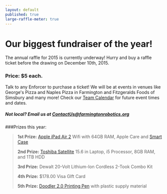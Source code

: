```yaml
---
layout: default
published: true
large-raffle-meter: true
--- 
```


# Our biggest fundraiser of the year!

The annual raffle for 2015 is currently underway! Hurry and buy a raffle ticket before the drawing on December 10th, 2015.

### Price: $5 each.

Talk to any Enforcer to purchase a ticket! We will be at events in venues like George's Pizza and Naples Pizza in Farmington and Fitzgeralds Foods of Simsbury and many more! Check our [Team Calendar](/calendar) for future event times and dates.

##### Not local? Email us at <ContactUs@farmingtonrobotics.org>

###Prizes this year:
>__1st Prize:__ [Apple iPad Air 2](http://www.apple.com/ipad-air-2) Wifi with 64GB RAM, Apple Care and [Smart Case](http://www.apple.com/shop/product/MGTT2ZM/A/ipad-air-2-smart-case-midnight-blue)
>
>__2nd Prize:__ [Toshiba Satellite](http://us.toshiba.com/computers/laptops/satellite) 15.6 in Laptop, i5 Processor, 8GB RAM, and 1TB HDD
>
>__3rd Prize:__ Dewalt 20-Volt Lithium-Ion Cordless 2-Took Combo Kit
>
>__4th Prize:__ $178.00 Visa GIft Card
>
>__5th Prize:__ [Doodler 2.0 Printing Pen](https://www.kickstarter.com/projects/1351910088/3doodler-20-the-worlds-first-3d-printing-pen-reinv) with plastic supply material
